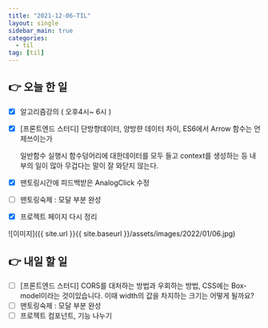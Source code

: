 ```yaml
---
title: "2021-12-06-TIL"
layout: single
sidebar_main: true
categories: 
  - til
tag: [til]
---
```


## 👉 오늘 한 일

- [x]  알고리즘강의 ( 오후4시~ 6시 )
- [x]  [프론트엔드 스터디] 단방향데이터, 양방햔 데이터 차이, ES6에서 Arrow 함수는 언제쓰이는가
    
    일반함수 실행시 함수덩어리에 대한데이터를 모두 들고 context를 생성하는 등 내부의 일이 많아 무겁다는 말이 잘 와닫지 않는다. 
    
- [x]  맨토링시간에 피드백받은 AnalogClick 수정
- [ ]  맨토링숙제 : 모달 부분 완성
- [x]  프로젝트 페이지 다시 정리
    
  ![이미지]({{ site.url }}{{ site.baseurl }}/assets/images/2022/01/06.jpg)
    

## 👉 내일 할 일

- [ ]  [프론트엔드 스터디] CORS를 대처하는 방법과 우회하는 방법, CSS에는 Box-model이라는 것이있습니다. 이때 width의 값을 차지하는 크기는 어떻게 될까요?
- [ ]  맨토링숙제 : 모달 부분 완성
- [ ]  프로젝트 컴포넌트, 기능 나누기

<br /><br /><br /><br />
